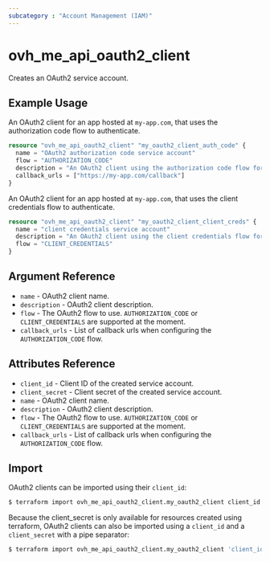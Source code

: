 ```yaml
---
subcategory : "Account Management (IAM)"
---
```


# ovh_me_api_oauth2_client

Creates an OAuth2 service account.

## Example Usage

An OAuth2 client for an app hosted at `my-app.com`, that uses the authorization code flow to authenticate.

```terraform
resource "ovh_me_api_oauth2_client" "my_oauth2_client_auth_code" {
  name = "OAuth2 authorization code service account"
  flow = "AUTHORIZATION_CODE"
  description = "An OAuth2 client using the authorization code flow for my-app.com"
  callback_urls = ["https://my-app.com/callback"]
}
```

An OAuth2 client for an app hosted at `my-app.com`, that uses the client credentials flow to authenticate.

```terraform
resource "ovh_me_api_oauth2_client" "my_oauth2_client_client_creds" {
  name = "client credentials service account"
  description = "An OAuth2 client using the client credentials flow for my app"
  flow = "CLIENT_CREDENTIALS"
}
```

## Argument Reference

* `name` - OAuth2 client name.
* `description` - OAuth2 client description.
* `flow` - The OAuth2 flow to use. `AUTHORIZATION_CODE` or `CLIENT_CREDENTIALS` are supported at the moment.
* `callback_urls` - List of callback urls when configuring the `AUTHORIZATION_CODE` flow.

## Attributes Reference

* `client_id` - Client ID of the created service account.
* `client_secret` - Client secret of the created service account.
* `name` - OAuth2 client name.
* `description` - OAuth2 client description.
* `flow` - The OAuth2 flow to use. `AUTHORIZATION_CODE` or `CLIENT_CREDENTIALS` are supported at the moment.
* `callback_urls` - List of callback urls when configuring the `AUTHORIZATION_CODE` flow.

## Import

OAuth2 clients can be imported using their `client_id`:

```bash
$ terraform import ovh_me_api_oauth2_client.my_oauth2_client client_id
```

Because the client_secret is only available for resources created using terraform, OAuth2 clients can also be imported using a `client_id` and a `client_secret` with a pipe separator:

```bash
$ terraform import ovh_me_api_oauth2_client.my_oauth2_client 'client_id|client_secret'
```
